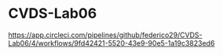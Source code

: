 # CVDS-Lab06

https://app.circleci.com/pipelines/github/federico29/CVDS-Lab06/4/workflows/9fd42421-5520-43e9-90e5-1a19c3823ed6
